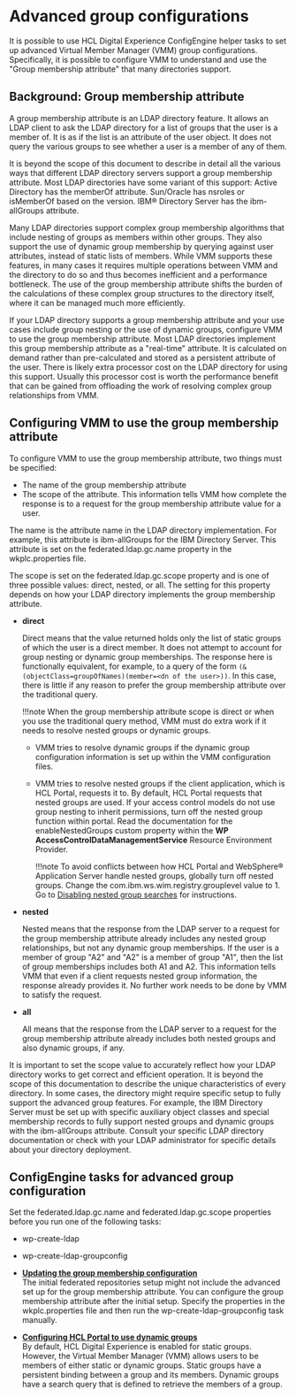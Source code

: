 # Advanced group configurations

It is possible to use HCL Digital Experience ConfigEngine helper tasks to set up advanced Virtual Member Manager \(VMM\) group configurations. Specifically, it is possible to configure VMM to understand and use the "Group membership attribute" that many directories support.

## Background: Group membership attribute

A group membership attribute is an LDAP directory feature. It allows an LDAP client to ask the LDAP directory for a list of groups that the user is a member of. It is as if the list is an attribute of the user object. It does not query the various groups to see whether a user is a member of any of them.

It is beyond the scope of this document to describe in detail all the various ways that different LDAP directory servers support a group membership attribute. Most LDAP directories have some variant of this support: Active Directory has the memberOf attribute. Sun/Oracle has nsroles or isMemberOf based on the version. IBM® Directory Server has the ibm-allGroups attribute.

Many LDAP directories support complex group membership algorithms that include nesting of groups as members within other groups. They also support the use of dynamic group membership by querying against user attributes, instead of static lists of members. While VMM supports these features, in many cases it requires multiple operations between VMM and the directory to do so and thus becomes inefficient and a performance bottleneck. The use of the group membership attribute shifts the burden of the calculations of these complex group structures to the directory itself, where it can be managed much more efficiently.

If your LDAP directory supports a group membership attribute and your use cases include group nesting or the use of dynamic groups, configure VMM to use the group membership attribute. Most LDAP directories implement this group membership attribute as a "real-time" attribute. It is calculated on demand rather than pre-calculated and stored as a persistent attribute of the user. There is likely extra processor cost on the LDAP directory for using this support. Usually this processor cost is worth the performance benefit that can be gained from offloading the work of resolving complex group relationships from VMM.

## Configuring VMM to use the group membership attribute

To configure VMM to use the group membership attribute, two things must be specified:

-   The name of the group membership attribute
-   The scope of the attribute. This information tells VMM how complete the response is to a request for the group membership attribute value for a user.

The name is the attribute name in the LDAP directory implementation. For example, this attribute is ibm-allGroups for the IBM Directory Server. This attribute is set on the federated.ldap.gc.name property in the wkplc.properties file.

The scope is set on the federated.ldap.gc.scope property and is one of three possible values: direct, nested, or all. The setting for this property depends on how your LDAP directory implements the group membership attribute.

-   **direct**

    Direct means that the value returned holds only the list of static groups of which the user is a direct member. It does not attempt to account for group nesting or dynamic group memberships. The response here is functionally equivalent, for example, to a query of the form `(&(objectClass=groupOfNames)(member=<dn of the user>))`. In this case, there is little if any reason to prefer the group membership attribute over the traditional query.

    !!!note
        When the group membership attribute scope is direct or when you use the traditional query method, VMM must do extra work if it needs to resolve nested groups or dynamic groups.

    -   VMM tries to resolve dynamic groups if the dynamic group configuration information is set up within the VMM configuration files.
    -   VMM tries to resolve nested groups if the client application, which is HCL Portal, requests it to. By default, HCL Portal requests that nested groups are used. If your access control models do not use group nesting to inherit permissions, turn off the nested group function within portal. Read the documentation for the enableNestedGroups custom property within the **WP AccessControlDataManagementService** Resource Environment Provider.

        !!!note
            To avoid conflicts between how HCL Portal and WebSphere® Application Server handle nested groups, globally turn off nested groups. Change the com.ibm.ws.wim.registry.grouplevel value to 1. Go to [Disabling nested group searches](http://pic.dhe.ibm.com/infocenter/wasinfo/v8r5/topic/com.ibm.websphere.wim.doc/disablingnestedgroupsearches.html) for instructions.

-   **nested**

    Nested means that the response from the LDAP server to a request for the group membership attribute already includes any nested group relationships, but not any dynamic group memberships. If the user is a member of group "A2" and "A2" is a member of group "A1", then the list of group memberships includes both A1 and A2. This information tells VMM that even if a client requests nested group information, the response already provides it. No further work needs to be done by VMM to satisfy the request.

-   **all**

    All means that the response from the LDAP server to a request for the group membership attribute already includes both nested groups and also dynamic groups, if any.


It is important to set the scope value to accurately reflect how your LDAP directory works to get correct and efficient operation. It is beyond the scope of this documentation to describe the unique characteristics of every directory. In some cases, the directory might require specific setup to fully support the advanced group features. For example, the IBM Directory Server must be set up with specific auxiliary object classes and special membership records to fully support nested groups and dynamic groups with the ibm-allGroups attribute. Consult your specific LDAP directory documentation or check with your LDAP administrator for specific details about your directory deployment.

## ConfigEngine tasks for advanced group configuration

Set the federated.ldap.gc.name and federated.ldap.gc.scope properties before you run one of the following tasks:

-   wp-create-ldap
-   wp-create-ldap-groupconfig

-   **[Updating the group membership configuration](groupconfig.md)**  
The initial federated repositories setup might not include the advanced set up for the group membership attribute. You can configure the group membership attribute after the initial setup. Specify the properties in the wkplc.properties file and then run the wp-create-ldap-groupconfig task manually.
-   **[Configuring HCL Portal to use dynamic groups](ldap_dyngrp.md)**  
By default, HCL Digital Experience is enabled for static groups. However, the Virtual Member Manager (VMM) allows users to be members of either static or dynamic groups. Static groups have a persistent binding between a group and its members. Dynamic groups have a search query that is defined to retrieve the members of a group.



